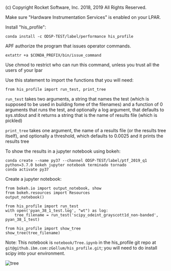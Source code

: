  (c) Copyright Rocket Software, Inc. 2018, 2019 All Rights Reserved.


Make sure "Hardware Instrumentation Services" is enabled on your LPAR.


Install "his_profile":
```
conda install -c ODSP-TEST/label/performance his_profile
```

APF authorize the program that issues operator commands.
```
extattr +a $CONDA_PREFIX/bin/issue_command
```
Use chmod to restrict who can run this command, unless you trust all the users of your lpar


Use this statement to import the functions that you will need:
```
from his_profile import run_test, print_tree
```

```run_test``` takes two arguments,
  a string that names the test (which is supposed to be used in building fome of the filenames)
  and a function of 0 arguments that runs the test,
  and optionally a log argument, that defaults to sys.stdout
and it returns a string that is the name of results file (which is pickled)

```print_tree``` takes one argument,
  the name of a results file (or the results tree itself),
  and optionally a threshold, which defaults to 0.0025
and it prints the results tree



To show the results in a jupyter notebook using bokeh:
```
conda create --name py37 --channel ODSP-TEST/label/ptf_2019_q1 python=3.7.0 bokeh jupyter notebook terminado tornado
conda activate py37
```

Create a jupyter notebook:
```
from bokeh.io import output_notebook, show
from bokeh.resources import Resources
output_notebook()

from his_profile import run_test
with open('pyan_38_1_test.log', "wt") as log:
    tree_filename = run_test('scipy_odeint_grayscott1d_non-banded', pyan_38_1_test)
    
from his_profile import show_tree
show_tree(tree_filename)
```

Note: This notebook is ```notebook/Tree.ipynb``` in the his_profile git repo at ```git@github.ibm.com:zGollum/his_profile.git```; you will need to do install scipy into your environment.

![tree](/images/Tree.jpg)
